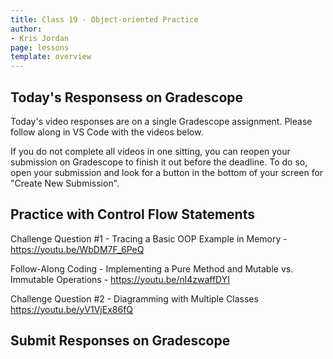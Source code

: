 ```yaml
---
title: Class 19 - Object-oriented Practice
author:
- Kris Jordan
page: lessons
template: overview
---
```


## Today's Responsess on Gradescope

Today's video responses are on a single Gradescope assignment. Please follow along in VS Code with the videos below.

If you do not complete all videos in one sitting, you can reopen your submission on Gradescope to finish it out before the deadline. To do so, open your submission and look for a button in the bottom of your screen for "Create New Submission".

## Practice with Control Flow Statements

Challenge Question #1 - Tracing a Basic OOP Example in Memory - <https://youtu.be/WbDM7F_6PeQ>

Follow-Along Coding - Implementing a Pure Method and Mutable vs. Immutable Operations - <https://youtu.be/nl4zwaffDYI>

Challenge Question #2 - Diagramming with Multiple Classes <https://youtu.be/yV1VjEx86fQ>

## Submit Responses on Gradescope